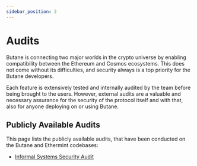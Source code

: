 ```yaml
---
sidebar_position: 2
---
```


# Audits

Butane is connecting two major worlds in the crypto universe by enabling
compatibility between the Ethereum and Cosmos ecosystems.
This does not come without its difficulties, and security always
is a top priority for the Butane developers.

Each feature is extensively tested and internally audited by the team
before being brought to the users.
However, external audits are a valuable and necessary assurance for the
security of the protocol itself and with that,
also for anyone deploying on or using Butane.

## Publicly Available Audits

This page lists the publicly available audits,
that have been conducted on the Butane and Ethermint codebases:

- [Informal Systems Security Audit](https://github.com/informalsystems/audits/blob/main/Evmos2021Q4/informal-evmos-report-2021q4.pdf)
